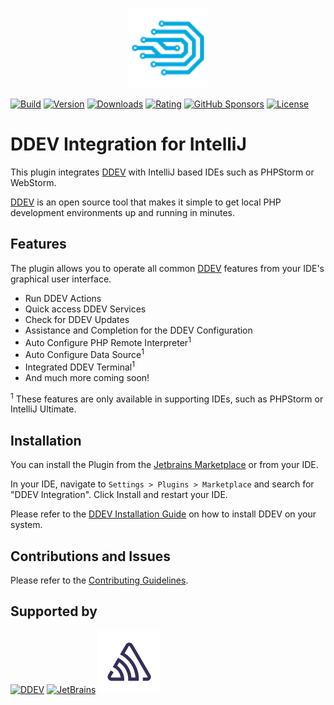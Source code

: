<p align="center">
    <img alt="The DDEV Integration Logo" height="128" src="./src/main/resources/META-INF/pluginIcon.svg" title="DDEV Integration Logo" width="128"/>
</p>

[![Build](https://img.shields.io/github/workflow/status/php-perfect/ddev-intellij-plugin/Java%20CI%20with%20Gradle/main "Build")](https://github.com/php-perfect/ddev-intellij-plugin/actions/workflows/gradle.yml)
[![Version](https://img.shields.io/jetbrains/plugin/v/18813)](https://plugins.jetbrains.com/plugin/18813-ddev-integration)
[![Downloads](https://img.shields.io/jetbrains/plugin/d/18813)](https://plugins.jetbrains.com/plugin/18813-ddev-integration)
[![Rating](https://img.shields.io/jetbrains/plugin/r/rating/18813)](https://plugins.jetbrains.com/plugin/18813-ddev-integration/reviews)
[![GitHub Sponsors](https://img.shields.io/github/sponsors/nico-loeber?label=Sponsors&logo=Github "Sponsors")](https://github.com/sponsors/nico-loeber?frequency=recurring&sponsor=nico-loeber)
[![License](https://img.shields.io/badge/License-BSD_3--Clause-blue.svg "BSD 3")](https://opensource.org/licenses/BSD-3-Clause)

# DDEV Integration for IntelliJ

This plugin integrates [DDEV](https://github.com/drud/ddev) with IntelliJ based IDEs such as PHPStorm or WebStorm.

[DDEV](https://github.com/drud/ddev) is an open source tool that makes it simple to get local PHP development
environments up and running in minutes.

## Features

The plugin allows you to operate all common [DDEV](https://github.com/drud/ddev) features from your IDE's graphical user
interface.

- Run DDEV Actions
- Quick access DDEV Services
- Check for DDEV Updates
- Assistance and Completion for the DDEV Configuration
- Auto Configure PHP Remote Interpreter<sup>1</sup>
- Auto Configure Data Source<sup>1</sup>
- Integrated DDEV Terminal<sup>1</sup>
- And much more coming soon!

<sup>1</sup> These features are only available in supporting IDEs, such as PHPStorm or IntelliJ Ultimate.

## Installation

You can install the Plugin from the [Jetbrains Marketplace](https://plugins.jetbrains.com/plugin/18813-ddev-integration)
or from your IDE.

In your IDE, navigate to `Settings > Plugins > Marketplace` and search for "DDEV Integration". Click Install and restart
your IDE.

Please refer to the [DDEV Installation Guide](https://ddev.readthedocs.io/en/stable/) on how to install DDEV on your
system.

## Contributions and Issues

Please refer to the [Contributing Guidelines](./CONTRIBUTING.md).

## Supported by

[<img alt="DDEV" height="100" src="https://avatars.githubusercontent.com/u/8115114?s=100" title="DDEV" width="100"/>](https://github.com/drud)
[<img alt="JetBrains" height="100" src="https://resources.jetbrains.com/storage/products/company/brand/logos/jb_beam.png" title="JetBrains" width="100"/>](https://jb.gg/OpenSourceSupport)
[<img alt="sentry.io" height="100" src="assets/sentry-glyph-dark-100x100.png" title="sentry.io" width="100"/>](https://sentry.io/welcome/)
